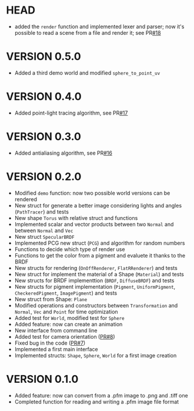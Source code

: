 # HEAD

- added the `render` function and implemented lexer and parser; now it's possible to read a scene from a file and render it; see PR[#18](https://github.com/cosmofico97/Raytracing/pull/18)


# VERSION 0.5.0

- Added a third demo world and modified `sphere_to_point_uv`

# VERSION 0.4.0

- Added point-light tracing algorithm, see PR[#17](https://github.com/cosmofico97/Raytracing/pull/17)


# VERSION 0.3.0

- Added antialiasing algorithm, see PR[#16](https://github.com/cosmofico97/Raytracing/pull/16)


# VERSION 0.2.0

- Modified `demo` function: now two possible world versions can be rendered
- New struct for generate a better image considering lights and angles (`PathTracer`) and tests
- New shape `Torus` with relative struct and functions
- Implemented scalar and vector products between two `Normal` and between `Normal` and `Vec`
- New struct `SpecularBRDF`
- Implemented PCG new struct (`PCG`) and algorithm for random numbers
- Functions to decide which type of render use
- Functions to get the color from a pigment and evaluete it thanks to the BRDF
- New structs for rendering (`OnOffRenderer`, `FlatRRenderer`) and tests
- New struct for implement the material of a Shape (`Material`) and tests
- New structs for BRDF implementtion (`BRDF`, `DiffuseBRDF`) and tests
- New structs for pigment implementation (`Pigment`, `UniformPigment`, `CheckeredPigment`, `ImagePigment`) and tests
- New struct from Shape: `Plane`
- Modified operations and constructors between `Transformation` and `Normal`, `Vec` and `Point` for time optimization
- Added test for `World`, modified test for `Sphere`
- Added feature: now can create an animation
- New interface from command line
- Added test for camera orientation ([PR#8](https://github.com/cosmofico97/Raytracing/pull/8#issue-631504956))
- Fixed bug in the code ([PR#7](https://github.com/cosmofico97/Raytracing/pull/7#issue-630790415))
- Implemented a first main interface
- Implemented structs: `Shape`, `Sphere`, `World` for a first image creation


# VERSION 0.1.0

- Added feature: now can convert from a .pfm image to .png and .tiff one 
- Completed function for reading and writing a .pfm image file format